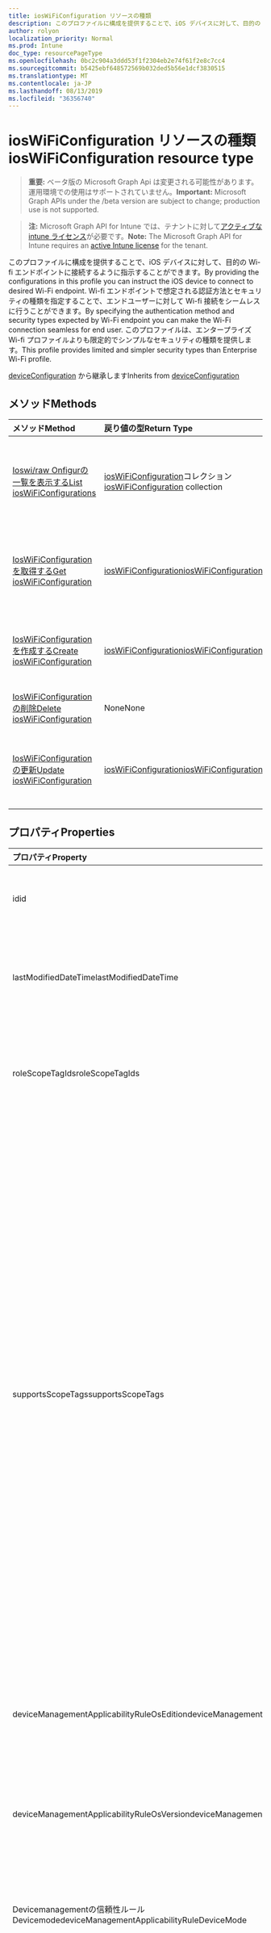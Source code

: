 ```yaml
---
title: iosWiFiConfiguration リソースの種類
description: このプロファイルに構成を提供することで、iOS デバイスに対して、目的の Wi-fi エンドポイントに接続するように指示することができます。 Wi-fi エンドポイントで想定される認証方法とセキュリティの種類を指定することで、エンドユーザーに対して Wi-fi 接続をシームレスに行うことができます。 このプロファイルは、エンタープライズ Wi-fi プロファイルよりも限定的でシンプルなセキュリティの種類を提供します。
author: rolyon
localization_priority: Normal
ms.prod: Intune
doc_type: resourcePageType
ms.openlocfilehash: 0bc2c904a3ddd53f1f2304eb2e74f61f2e8c7cc4
ms.sourcegitcommit: b5425ebf648572569b032ded5b56e1dcf3830515
ms.translationtype: MT
ms.contentlocale: ja-JP
ms.lasthandoff: 08/13/2019
ms.locfileid: "36356740"
---
```

# <a name="ioswificonfiguration-resource-type"></a><span data-ttu-id="7da09-105">iosWiFiConfiguration リソースの種類</span><span class="sxs-lookup"><span data-stu-id="7da09-105">iosWiFiConfiguration resource type</span></span>

> <span data-ttu-id="7da09-106">**重要:** ベータ版の Microsoft Graph Api は変更される可能性があります。運用環境での使用はサポートされていません。</span><span class="sxs-lookup"><span data-stu-id="7da09-106">**Important:** Microsoft Graph APIs under the /beta version are subject to change; production use is not supported.</span></span>

> <span data-ttu-id="7da09-107">**注:** Microsoft Graph API for Intune では、テナントに対して[アクティブな intune ライセンス](https://go.microsoft.com/fwlink/?linkid=839381)が必要です。</span><span class="sxs-lookup"><span data-stu-id="7da09-107">**Note:** The Microsoft Graph API for Intune requires an [active Intune license](https://go.microsoft.com/fwlink/?linkid=839381) for the tenant.</span></span>

<span data-ttu-id="7da09-108">このプロファイルに構成を提供することで、iOS デバイスに対して、目的の Wi-fi エンドポイントに接続するように指示することができます。</span><span class="sxs-lookup"><span data-stu-id="7da09-108">By providing the configurations in this profile you can instruct the iOS device to connect to desired Wi-Fi endpoint.</span></span> <span data-ttu-id="7da09-109">Wi-fi エンドポイントで想定される認証方法とセキュリティの種類を指定することで、エンドユーザーに対して Wi-fi 接続をシームレスに行うことができます。</span><span class="sxs-lookup"><span data-stu-id="7da09-109">By specifying the authentication method and security types expected by Wi-Fi endpoint you can make the Wi-Fi connection seamless for end user.</span></span> <span data-ttu-id="7da09-110">このプロファイルは、エンタープライズ Wi-fi プロファイルよりも限定的でシンプルなセキュリティの種類を提供します。</span><span class="sxs-lookup"><span data-stu-id="7da09-110">This profile provides limited and simpler security types than Enterprise Wi-Fi profile.</span></span>


<span data-ttu-id="7da09-111">[deviceConfiguration](../resources/intune-deviceconfig-deviceconfiguration.md) から継承します</span><span class="sxs-lookup"><span data-stu-id="7da09-111">Inherits from [deviceConfiguration](../resources/intune-deviceconfig-deviceconfiguration.md)</span></span>

## <a name="methods"></a><span data-ttu-id="7da09-112">メソッド</span><span class="sxs-lookup"><span data-stu-id="7da09-112">Methods</span></span>
|<span data-ttu-id="7da09-113">メソッド</span><span class="sxs-lookup"><span data-stu-id="7da09-113">Method</span></span>|<span data-ttu-id="7da09-114">戻り値の型</span><span class="sxs-lookup"><span data-stu-id="7da09-114">Return Type</span></span>|<span data-ttu-id="7da09-115">説明</span><span class="sxs-lookup"><span data-stu-id="7da09-115">Description</span></span>|
|:---|:---|:---|
|[<span data-ttu-id="7da09-116">Ioswi/raw Onfigurの一覧を表示する</span><span class="sxs-lookup"><span data-stu-id="7da09-116">List iosWiFiConfigurations</span></span>](../api/intune-deviceconfig-ioswificonfiguration-list.md)|<span data-ttu-id="7da09-117">[iosWiFiConfiguration](../resources/intune-deviceconfig-ioswificonfiguration.md)コレクション</span><span class="sxs-lookup"><span data-stu-id="7da09-117">[iosWiFiConfiguration](../resources/intune-deviceconfig-ioswificonfiguration.md) collection</span></span>|<span data-ttu-id="7da09-118">[IosWiFiConfiguration](../resources/intune-deviceconfig-ioswificonfiguration.md)オブジェクトのプロパティとリレーションシップをリストします。</span><span class="sxs-lookup"><span data-stu-id="7da09-118">List properties and relationships of the [iosWiFiConfiguration](../resources/intune-deviceconfig-ioswificonfiguration.md) objects.</span></span>|
|[<span data-ttu-id="7da09-119">IosWiFiConfiguration を取得する</span><span class="sxs-lookup"><span data-stu-id="7da09-119">Get iosWiFiConfiguration</span></span>](../api/intune-deviceconfig-ioswificonfiguration-get.md)|[<span data-ttu-id="7da09-120">iosWiFiConfiguration</span><span class="sxs-lookup"><span data-stu-id="7da09-120">iosWiFiConfiguration</span></span>](../resources/intune-deviceconfig-ioswificonfiguration.md)|<span data-ttu-id="7da09-121">[IosWiFiConfiguration](../resources/intune-deviceconfig-ioswificonfiguration.md)オブジェクトのプロパティとリレーションシップを読み取ります。</span><span class="sxs-lookup"><span data-stu-id="7da09-121">Read properties and relationships of the [iosWiFiConfiguration](../resources/intune-deviceconfig-ioswificonfiguration.md) object.</span></span>|
|[<span data-ttu-id="7da09-122">IosWiFiConfiguration を作成する</span><span class="sxs-lookup"><span data-stu-id="7da09-122">Create iosWiFiConfiguration</span></span>](../api/intune-deviceconfig-ioswificonfiguration-create.md)|[<span data-ttu-id="7da09-123">iosWiFiConfiguration</span><span class="sxs-lookup"><span data-stu-id="7da09-123">iosWiFiConfiguration</span></span>](../resources/intune-deviceconfig-ioswificonfiguration.md)|<span data-ttu-id="7da09-124">新しい[iosWiFiConfiguration](../resources/intune-deviceconfig-ioswificonfiguration.md)オブジェクトを作成します。</span><span class="sxs-lookup"><span data-stu-id="7da09-124">Create a new [iosWiFiConfiguration](../resources/intune-deviceconfig-ioswificonfiguration.md) object.</span></span>|
|[<span data-ttu-id="7da09-125">IosWiFiConfiguration の削除</span><span class="sxs-lookup"><span data-stu-id="7da09-125">Delete iosWiFiConfiguration</span></span>](../api/intune-deviceconfig-ioswificonfiguration-delete.md)|<span data-ttu-id="7da09-126">None</span><span class="sxs-lookup"><span data-stu-id="7da09-126">None</span></span>|<span data-ttu-id="7da09-127">[IosWiFiConfiguration](../resources/intune-deviceconfig-ioswificonfiguration.md)を削除します。</span><span class="sxs-lookup"><span data-stu-id="7da09-127">Deletes a [iosWiFiConfiguration](../resources/intune-deviceconfig-ioswificonfiguration.md).</span></span>|
|[<span data-ttu-id="7da09-128">IosWiFiConfiguration の更新</span><span class="sxs-lookup"><span data-stu-id="7da09-128">Update iosWiFiConfiguration</span></span>](../api/intune-deviceconfig-ioswificonfiguration-update.md)|[<span data-ttu-id="7da09-129">iosWiFiConfiguration</span><span class="sxs-lookup"><span data-stu-id="7da09-129">iosWiFiConfiguration</span></span>](../resources/intune-deviceconfig-ioswificonfiguration.md)|<span data-ttu-id="7da09-130">[IosWiFiConfiguration](../resources/intune-deviceconfig-ioswificonfiguration.md)オブジェクトのプロパティを更新します。</span><span class="sxs-lookup"><span data-stu-id="7da09-130">Update the properties of a [iosWiFiConfiguration](../resources/intune-deviceconfig-ioswificonfiguration.md) object.</span></span>|

## <a name="properties"></a><span data-ttu-id="7da09-131">プロパティ</span><span class="sxs-lookup"><span data-stu-id="7da09-131">Properties</span></span>
|<span data-ttu-id="7da09-132">プロパティ</span><span class="sxs-lookup"><span data-stu-id="7da09-132">Property</span></span>|<span data-ttu-id="7da09-133">型</span><span class="sxs-lookup"><span data-stu-id="7da09-133">Type</span></span>|<span data-ttu-id="7da09-134">説明</span><span class="sxs-lookup"><span data-stu-id="7da09-134">Description</span></span>|
|:---|:---|:---|
|<span data-ttu-id="7da09-135">id</span><span class="sxs-lookup"><span data-stu-id="7da09-135">id</span></span>|<span data-ttu-id="7da09-136">文字列</span><span class="sxs-lookup"><span data-stu-id="7da09-136">String</span></span>|<span data-ttu-id="7da09-137">エンティティのキー。</span><span class="sxs-lookup"><span data-stu-id="7da09-137">Key of the entity.</span></span> <span data-ttu-id="7da09-138">[deviceConfiguration](../resources/intune-deviceconfig-deviceconfiguration.md) から継承します</span><span class="sxs-lookup"><span data-stu-id="7da09-138">Inherited from [deviceConfiguration](../resources/intune-deviceconfig-deviceconfiguration.md)</span></span>|
|<span data-ttu-id="7da09-139">lastModifiedDateTime</span><span class="sxs-lookup"><span data-stu-id="7da09-139">lastModifiedDateTime</span></span>|<span data-ttu-id="7da09-140">DateTimeOffset</span><span class="sxs-lookup"><span data-stu-id="7da09-140">DateTimeOffset</span></span>|<span data-ttu-id="7da09-141">オブジェクトの最終更新の DateTime。</span><span class="sxs-lookup"><span data-stu-id="7da09-141">DateTime the object was last modified.</span></span> <span data-ttu-id="7da09-142">[deviceConfiguration](../resources/intune-deviceconfig-deviceconfiguration.md) から継承します</span><span class="sxs-lookup"><span data-stu-id="7da09-142">Inherited from [deviceConfiguration](../resources/intune-deviceconfig-deviceconfiguration.md)</span></span>|
|<span data-ttu-id="7da09-143">roleScopeTagIds</span><span class="sxs-lookup"><span data-stu-id="7da09-143">roleScopeTagIds</span></span>|<span data-ttu-id="7da09-144">文字列コレクション</span><span class="sxs-lookup"><span data-stu-id="7da09-144">String collection</span></span>|<span data-ttu-id="7da09-145">このエンティティインスタンスの範囲タグのリスト。</span><span class="sxs-lookup"><span data-stu-id="7da09-145">List of Scope Tags for this Entity instance.</span></span> <span data-ttu-id="7da09-146">[deviceConfiguration](../resources/intune-deviceconfig-deviceconfiguration.md) から継承します</span><span class="sxs-lookup"><span data-stu-id="7da09-146">Inherited from [deviceConfiguration](../resources/intune-deviceconfig-deviceconfiguration.md)</span></span>|
|<span data-ttu-id="7da09-147">supportsScopeTags</span><span class="sxs-lookup"><span data-stu-id="7da09-147">supportsScopeTags</span></span>|<span data-ttu-id="7da09-148">Boolean</span><span class="sxs-lookup"><span data-stu-id="7da09-148">Boolean</span></span>|<span data-ttu-id="7da09-149">基になるデバイス構成がスコープタグの割り当てをサポートしているかどうかを示します。</span><span class="sxs-lookup"><span data-stu-id="7da09-149">Indicates whether or not the underlying Device Configuration supports the assignment of scope tags.</span></span> <span data-ttu-id="7da09-150">この値が false である場合、ScopeTags プロパティへの割り当ては許可されません。エンティティは、スコープを持つユーザーには表示されません。</span><span class="sxs-lookup"><span data-stu-id="7da09-150">Assigning to the ScopeTags property is not allowed when this value is false and entities will not be visible to scoped users.</span></span> <span data-ttu-id="7da09-151">これは Silverlight で作成された従来のポリシーに対して実行され、Azure ポータルでポリシーを削除して再作成することによって解決できます。</span><span class="sxs-lookup"><span data-stu-id="7da09-151">This occurs for Legacy policies created in Silverlight and can be resolved by deleting and recreating the policy in the Azure Portal.</span></span> <span data-ttu-id="7da09-152">このプロパティに値を設定するには、 SetExtrusionDirection メソッドを適用します。</span><span class="sxs-lookup"><span data-stu-id="7da09-152">This property is read-only.</span></span> <span data-ttu-id="7da09-153">[deviceConfiguration](../resources/intune-deviceconfig-deviceconfiguration.md) から継承します</span><span class="sxs-lookup"><span data-stu-id="7da09-153">Inherited from [deviceConfiguration](../resources/intune-deviceconfig-deviceconfiguration.md)</span></span>|
|<span data-ttu-id="7da09-154">deviceManagementApplicabilityRuleOsEdition</span><span class="sxs-lookup"><span data-stu-id="7da09-154">deviceManagementApplicabilityRuleOsEdition</span></span>|[<span data-ttu-id="7da09-155">deviceManagementApplicabilityRuleOsEdition</span><span class="sxs-lookup"><span data-stu-id="7da09-155">deviceManagementApplicabilityRuleOsEdition</span></span>](../resources/intune-deviceconfig-devicemanagementapplicabilityruleosedition.md)|<span data-ttu-id="7da09-156">このポリシーの OS エディションの適用。</span><span class="sxs-lookup"><span data-stu-id="7da09-156">The OS edition applicability for this Policy.</span></span> <span data-ttu-id="7da09-157">[deviceConfiguration](../resources/intune-deviceconfig-deviceconfiguration.md) から継承します</span><span class="sxs-lookup"><span data-stu-id="7da09-157">Inherited from [deviceConfiguration](../resources/intune-deviceconfig-deviceconfiguration.md)</span></span>|
|<span data-ttu-id="7da09-158">deviceManagementApplicabilityRuleOsVersion</span><span class="sxs-lookup"><span data-stu-id="7da09-158">deviceManagementApplicabilityRuleOsVersion</span></span>|[<span data-ttu-id="7da09-159">deviceManagementApplicabilityRuleOsVersion</span><span class="sxs-lookup"><span data-stu-id="7da09-159">deviceManagementApplicabilityRuleOsVersion</span></span>](../resources/intune-deviceconfig-devicemanagementapplicabilityruleosversion.md)|<span data-ttu-id="7da09-160">このポリシーの OS バージョン適用ルール。</span><span class="sxs-lookup"><span data-stu-id="7da09-160">The OS version applicability rule for this Policy.</span></span> <span data-ttu-id="7da09-161">[deviceConfiguration](../resources/intune-deviceconfig-deviceconfiguration.md) から継承します</span><span class="sxs-lookup"><span data-stu-id="7da09-161">Inherited from [deviceConfiguration](../resources/intune-deviceconfig-deviceconfiguration.md)</span></span>|
|<span data-ttu-id="7da09-162">Devicemanagementの信頼性ルール Devicemode</span><span class="sxs-lookup"><span data-stu-id="7da09-162">deviceManagementApplicabilityRuleDeviceMode</span></span>|[<span data-ttu-id="7da09-163">Devicemanagementの信頼性ルール Devicemode</span><span class="sxs-lookup"><span data-stu-id="7da09-163">deviceManagementApplicabilityRuleDeviceMode</span></span>](../resources/intune-deviceconfig-devicemanagementapplicabilityruledevicemode.md)|<span data-ttu-id="7da09-164">このポリシーのデバイスモード適用ルール。</span><span class="sxs-lookup"><span data-stu-id="7da09-164">The device mode applicability rule for this Policy.</span></span> <span data-ttu-id="7da09-165">[deviceConfiguration](../resources/intune-deviceconfig-deviceconfiguration.md) から継承します</span><span class="sxs-lookup"><span data-stu-id="7da09-165">Inherited from [deviceConfiguration](../resources/intune-deviceconfig-deviceconfiguration.md)</span></span>|
|<span data-ttu-id="7da09-166">createdDateTime</span><span class="sxs-lookup"><span data-stu-id="7da09-166">createdDateTime</span></span>|<span data-ttu-id="7da09-167">DateTimeOffset</span><span class="sxs-lookup"><span data-stu-id="7da09-167">DateTimeOffset</span></span>|<span data-ttu-id="7da09-168">オブジェクトが作成された DateTime。</span><span class="sxs-lookup"><span data-stu-id="7da09-168">DateTime the object was created.</span></span> <span data-ttu-id="7da09-169">[deviceConfiguration](../resources/intune-deviceconfig-deviceconfiguration.md) から継承します</span><span class="sxs-lookup"><span data-stu-id="7da09-169">Inherited from [deviceConfiguration](../resources/intune-deviceconfig-deviceconfiguration.md)</span></span>|
|<span data-ttu-id="7da09-170">description</span><span class="sxs-lookup"><span data-stu-id="7da09-170">description</span></span>|<span data-ttu-id="7da09-171">String</span><span class="sxs-lookup"><span data-stu-id="7da09-171">String</span></span>|<span data-ttu-id="7da09-172">管理者が指定した、デバイス構成についての説明。</span><span class="sxs-lookup"><span data-stu-id="7da09-172">Admin provided description of the Device Configuration.</span></span> <span data-ttu-id="7da09-173">[deviceConfiguration](../resources/intune-deviceconfig-deviceconfiguration.md) から継承します</span><span class="sxs-lookup"><span data-stu-id="7da09-173">Inherited from [deviceConfiguration](../resources/intune-deviceconfig-deviceconfiguration.md)</span></span>|
|<span data-ttu-id="7da09-174">displayName</span><span class="sxs-lookup"><span data-stu-id="7da09-174">displayName</span></span>|<span data-ttu-id="7da09-175">String</span><span class="sxs-lookup"><span data-stu-id="7da09-175">String</span></span>|<span data-ttu-id="7da09-176">管理者が指定した、デバイス構成の名前。</span><span class="sxs-lookup"><span data-stu-id="7da09-176">Admin provided name of the device configuration.</span></span> <span data-ttu-id="7da09-177">[deviceConfiguration](../resources/intune-deviceconfig-deviceconfiguration.md) から継承します</span><span class="sxs-lookup"><span data-stu-id="7da09-177">Inherited from [deviceConfiguration](../resources/intune-deviceconfig-deviceconfiguration.md)</span></span>|
|<span data-ttu-id="7da09-178">version</span><span class="sxs-lookup"><span data-stu-id="7da09-178">version</span></span>|<span data-ttu-id="7da09-179">Int32</span><span class="sxs-lookup"><span data-stu-id="7da09-179">Int32</span></span>|<span data-ttu-id="7da09-180">デバイス構成のバージョン。</span><span class="sxs-lookup"><span data-stu-id="7da09-180">Version of the device configuration.</span></span> <span data-ttu-id="7da09-181">[deviceConfiguration](../resources/intune-deviceconfig-deviceconfiguration.md) から継承します</span><span class="sxs-lookup"><span data-stu-id="7da09-181">Inherited from [deviceConfiguration](../resources/intune-deviceconfig-deviceconfiguration.md)</span></span>|
|<span data-ttu-id="7da09-182">networkName</span><span class="sxs-lookup"><span data-stu-id="7da09-182">networkName</span></span>|<span data-ttu-id="7da09-183">String</span><span class="sxs-lookup"><span data-stu-id="7da09-183">String</span></span>|<span data-ttu-id="7da09-184">ネットワーク名</span><span class="sxs-lookup"><span data-stu-id="7da09-184">Network Name</span></span>|
|<span data-ttu-id="7da09-185">ssid</span><span class="sxs-lookup"><span data-stu-id="7da09-185">ssid</span></span>|<span data-ttu-id="7da09-186">String</span><span class="sxs-lookup"><span data-stu-id="7da09-186">String</span></span>|<span data-ttu-id="7da09-187">これは、すべてのデバイスにブロードキャストされている Wi-fi ネットワークの名前です。</span><span class="sxs-lookup"><span data-stu-id="7da09-187">This is the name of the Wi-Fi network that is broadcast to all devices.</span></span>|
|<span data-ttu-id="7da09-188">connectAutomatically に</span><span class="sxs-lookup"><span data-stu-id="7da09-188">connectAutomatically</span></span>|<span data-ttu-id="7da09-189">Boolean</span><span class="sxs-lookup"><span data-stu-id="7da09-189">Boolean</span></span>|<span data-ttu-id="7da09-190">このネットワークが範囲内にあるときに自動的に接続します。</span><span class="sxs-lookup"><span data-stu-id="7da09-190">Connect automatically when this network is in range.</span></span> <span data-ttu-id="7da09-191">この値を true に設定すると、ユーザープロンプトがスキップされ、デバイスが Wi-fi ネットワークに自動的に接続されます。</span><span class="sxs-lookup"><span data-stu-id="7da09-191">Setting this to true will skip the user prompt and automatically connect the device to Wi-Fi network.</span></span>|
|<span data-ttu-id="7da09-192">connectWhenNetworkNameIsHidden</span><span class="sxs-lookup"><span data-stu-id="7da09-192">connectWhenNetworkNameIsHidden</span></span>|<span data-ttu-id="7da09-193">Boolean</span><span class="sxs-lookup"><span data-stu-id="7da09-193">Boolean</span></span>|<span data-ttu-id="7da09-194">ネットワークが名前 (SSID) をブロードキャストしていない場合に接続します。</span><span class="sxs-lookup"><span data-stu-id="7da09-194">Connect when the network is not broadcasting its name (SSID).</span></span> <span data-ttu-id="7da09-195">このプロファイルが true に設定されている場合、デバイスは、その SSID をすべてのデバイスにブロードキャストしないネットワークに強制的に接続します。</span><span class="sxs-lookup"><span data-stu-id="7da09-195">When set to true, this profile forces the device to connect to a network that doesn't broadcast its SSID to all devices.</span></span>|
|<span data-ttu-id="7da09-196">wiFiSecurityType</span><span class="sxs-lookup"><span data-stu-id="7da09-196">wiFiSecurityType</span></span>|[<span data-ttu-id="7da09-197">wiFiSecurityType</span><span class="sxs-lookup"><span data-stu-id="7da09-197">wiFiSecurityType</span></span>](../resources/intune-deviceconfig-wifisecuritytype.md)|<span data-ttu-id="7da09-198">Wi-fi エンドポイントで EAP ベースのセキュリティの種類を使用するかどうかを示します。</span><span class="sxs-lookup"><span data-stu-id="7da09-198">Indicates whether Wi-Fi endpoint uses an EAP based security type.</span></span> <span data-ttu-id="7da09-199">使用可能な値: `open`、`wpaPersonal`、`wpaEnterprise`、`wep`、`wpa2Personal`、`wpa2Enterprise`。</span><span class="sxs-lookup"><span data-stu-id="7da09-199">Possible values are: `open`, `wpaPersonal`, `wpaEnterprise`, `wep`, `wpa2Personal`, `wpa2Enterprise`.</span></span>|
|<span data-ttu-id="7da09-200">proxySettings</span><span class="sxs-lookup"><span data-stu-id="7da09-200">proxySettings</span></span>|[<span data-ttu-id="7da09-201">wiFiProxySetting</span><span class="sxs-lookup"><span data-stu-id="7da09-201">wiFiProxySetting</span></span>](../resources/intune-deviceconfig-wifiproxysetting.md)|<span data-ttu-id="7da09-202">この Wi-fi 接続のプロキシの種類。</span><span class="sxs-lookup"><span data-stu-id="7da09-202">Proxy Type for this Wi-Fi connection.</span></span> <span data-ttu-id="7da09-203">可能な値は、`none`、`manual`、`automatic` です。</span><span class="sxs-lookup"><span data-stu-id="7da09-203">Possible values are: `none`, `manual`, `automatic`.</span></span>|
|<span data-ttu-id="7da09-204">proxyManualAddress</span><span class="sxs-lookup"><span data-stu-id="7da09-204">proxyManualAddress</span></span>|<span data-ttu-id="7da09-205">String</span><span class="sxs-lookup"><span data-stu-id="7da09-205">String</span></span>|<span data-ttu-id="7da09-206">手動構成が選択されている場合のプロキシサーバーの IP アドレスまたは DNS ホスト名。</span><span class="sxs-lookup"><span data-stu-id="7da09-206">IP Address or DNS hostname of the proxy server when manual configuration is selected.</span></span>|
|<span data-ttu-id="7da09-207">proxyManualPort</span><span class="sxs-lookup"><span data-stu-id="7da09-207">proxyManualPort</span></span>|<span data-ttu-id="7da09-208">Int32</span><span class="sxs-lookup"><span data-stu-id="7da09-208">Int32</span></span>|<span data-ttu-id="7da09-209">手動構成が選択されている場合のプロキシサーバーのポート。</span><span class="sxs-lookup"><span data-stu-id="7da09-209">Port of the proxy server when manual configuration is selected.</span></span>|
|<span data-ttu-id="7da09-210">proxyAutomaticConfigurationUrl</span><span class="sxs-lookup"><span data-stu-id="7da09-210">proxyAutomaticConfigurationUrl</span></span>|<span data-ttu-id="7da09-211">String</span><span class="sxs-lookup"><span data-stu-id="7da09-211">String</span></span>|<span data-ttu-id="7da09-212">自動構成が選択されている場合のプロキシサーバーの自動構成スクリプトの URL。</span><span class="sxs-lookup"><span data-stu-id="7da09-212">URL of the proxy server automatic configuration script when automatic configuration is selected.</span></span> <span data-ttu-id="7da09-213">この URL は、通常、PAC (プロキシ自動構成) ファイルの場所です。</span><span class="sxs-lookup"><span data-stu-id="7da09-213">This URL is typically the location of PAC (Proxy Auto Configuration) file.</span></span>|
|<span data-ttu-id="7da09-214">preSharedKey</span><span class="sxs-lookup"><span data-stu-id="7da09-214">preSharedKey</span></span>|<span data-ttu-id="7da09-215">String</span><span class="sxs-lookup"><span data-stu-id="7da09-215">String</span></span>|<span data-ttu-id="7da09-216">これは、WPA 個人用 Wi-fi ネットワークの事前共有キーです。</span><span class="sxs-lookup"><span data-stu-id="7da09-216">This is the pre-shared key for WPA Personal Wi-Fi network.</span></span>|

## <a name="relationships"></a><span data-ttu-id="7da09-217">リレーションシップ</span><span class="sxs-lookup"><span data-stu-id="7da09-217">Relationships</span></span>
|<span data-ttu-id="7da09-218">リレーションシップ</span><span class="sxs-lookup"><span data-stu-id="7da09-218">Relationship</span></span>|<span data-ttu-id="7da09-219">型</span><span class="sxs-lookup"><span data-stu-id="7da09-219">Type</span></span>|<span data-ttu-id="7da09-220">説明</span><span class="sxs-lookup"><span data-stu-id="7da09-220">Description</span></span>|
|:---|:---|:---|
|<span data-ttu-id="7da09-221">groupAssignments</span><span class="sxs-lookup"><span data-stu-id="7da09-221">groupAssignments</span></span>|<span data-ttu-id="7da09-222">[deviceConfigurationGroupAssignment](../resources/intune-deviceconfig-deviceconfigurationgroupassignment.md)コレクション</span><span class="sxs-lookup"><span data-stu-id="7da09-222">[deviceConfigurationGroupAssignment](../resources/intune-deviceconfig-deviceconfigurationgroupassignment.md) collection</span></span>|<span data-ttu-id="7da09-223">デバイスの構成プロファイルのグループ割り当てのリストです。</span><span class="sxs-lookup"><span data-stu-id="7da09-223">The list of group assignments for the device configuration profile.</span></span> <span data-ttu-id="7da09-224">[deviceConfiguration](../resources/intune-deviceconfig-deviceconfiguration.md) から継承します</span><span class="sxs-lookup"><span data-stu-id="7da09-224">Inherited from [deviceConfiguration](../resources/intune-deviceconfig-deviceconfiguration.md)</span></span>|
|<span data-ttu-id="7da09-225">assignments</span><span class="sxs-lookup"><span data-stu-id="7da09-225">assignments</span></span>|<span data-ttu-id="7da09-226">[deviceConfigurationAssignment](../resources/intune-deviceconfig-deviceconfigurationassignment.md) コレクション</span><span class="sxs-lookup"><span data-stu-id="7da09-226">[deviceConfigurationAssignment](../resources/intune-deviceconfig-deviceconfigurationassignment.md) collection</span></span>|<span data-ttu-id="7da09-227">デバイスの構成プロファイルの割り当てのリスト。</span><span class="sxs-lookup"><span data-stu-id="7da09-227">The list of assignments for the device configuration profile.</span></span> <span data-ttu-id="7da09-228">[deviceConfiguration](../resources/intune-deviceconfig-deviceconfiguration.md) から継承します</span><span class="sxs-lookup"><span data-stu-id="7da09-228">Inherited from [deviceConfiguration](../resources/intune-deviceconfig-deviceconfiguration.md)</span></span>|
|<span data-ttu-id="7da09-229">deviceStatuses</span><span class="sxs-lookup"><span data-stu-id="7da09-229">deviceStatuses</span></span>|<span data-ttu-id="7da09-230">[deviceConfigurationDeviceStatus](../resources/intune-deviceconfig-deviceconfigurationdevicestatus.md) コレクション</span><span class="sxs-lookup"><span data-stu-id="7da09-230">[deviceConfigurationDeviceStatus](../resources/intune-deviceconfig-deviceconfigurationdevicestatus.md) collection</span></span>|<span data-ttu-id="7da09-231">デバイスごとのデバイス構成のインストール状況。</span><span class="sxs-lookup"><span data-stu-id="7da09-231">Device configuration installation status by device.</span></span> <span data-ttu-id="7da09-232">[deviceConfiguration](../resources/intune-deviceconfig-deviceconfiguration.md) から継承します</span><span class="sxs-lookup"><span data-stu-id="7da09-232">Inherited from [deviceConfiguration](../resources/intune-deviceconfig-deviceconfiguration.md)</span></span>|
|<span data-ttu-id="7da09-233">userStatuses</span><span class="sxs-lookup"><span data-stu-id="7da09-233">userStatuses</span></span>|<span data-ttu-id="7da09-234">[deviceConfigurationUserStatus](../resources/intune-deviceconfig-deviceconfigurationuserstatus.md) コレクション</span><span class="sxs-lookup"><span data-stu-id="7da09-234">[deviceConfigurationUserStatus](../resources/intune-deviceconfig-deviceconfigurationuserstatus.md) collection</span></span>|<span data-ttu-id="7da09-235">ユーザーごとのデバイス構成のインストール状態。</span><span class="sxs-lookup"><span data-stu-id="7da09-235">Device configuration installation status by user.</span></span> <span data-ttu-id="7da09-236">[deviceConfiguration](../resources/intune-deviceconfig-deviceconfiguration.md) から継承します</span><span class="sxs-lookup"><span data-stu-id="7da09-236">Inherited from [deviceConfiguration](../resources/intune-deviceconfig-deviceconfiguration.md)</span></span>|
|<span data-ttu-id="7da09-237">deviceStatusOverview</span><span class="sxs-lookup"><span data-stu-id="7da09-237">deviceStatusOverview</span></span>|[<span data-ttu-id="7da09-238">deviceConfigurationDeviceOverview</span><span class="sxs-lookup"><span data-stu-id="7da09-238">deviceConfigurationDeviceOverview</span></span>](../resources/intune-deviceconfig-deviceconfigurationdeviceoverview.md)|<span data-ttu-id="7da09-239">デバイス構成のデバイス状態の概要 ([deviceConfiguration](../resources/intune-deviceconfig-deviceconfiguration.md) から継承)</span><span class="sxs-lookup"><span data-stu-id="7da09-239">Device Configuration devices status overview Inherited from [deviceConfiguration](../resources/intune-deviceconfig-deviceconfiguration.md)</span></span>|
|<span data-ttu-id="7da09-240">userStatusOverview</span><span class="sxs-lookup"><span data-stu-id="7da09-240">userStatusOverview</span></span>|[<span data-ttu-id="7da09-241">deviceConfigurationUserOverview</span><span class="sxs-lookup"><span data-stu-id="7da09-241">deviceConfigurationUserOverview</span></span>](../resources/intune-deviceconfig-deviceconfigurationuseroverview.md)|<span data-ttu-id="7da09-242">デバイス構成のユーザー状態の概要 ([deviceConfiguration](../resources/intune-deviceconfig-deviceconfiguration.md) から継承)</span><span class="sxs-lookup"><span data-stu-id="7da09-242">Device Configuration users status overview Inherited from [deviceConfiguration](../resources/intune-deviceconfig-deviceconfiguration.md)</span></span>|
|<span data-ttu-id="7da09-243">deviceSettingStateSummaries</span><span class="sxs-lookup"><span data-stu-id="7da09-243">deviceSettingStateSummaries</span></span>|<span data-ttu-id="7da09-244">[settingStateDeviceSummary](../resources/intune-deviceconfig-settingstatedevicesummary.md) コレクション</span><span class="sxs-lookup"><span data-stu-id="7da09-244">[settingStateDeviceSummary](../resources/intune-deviceconfig-settingstatedevicesummary.md) collection</span></span>|<span data-ttu-id="7da09-245">デバイス構成設定状態のデバイスの要約 ([deviceConfiguration](../resources/intune-deviceconfig-deviceconfiguration.md) から継承)</span><span class="sxs-lookup"><span data-stu-id="7da09-245">Device Configuration Setting State Device Summary Inherited from [deviceConfiguration](../resources/intune-deviceconfig-deviceconfiguration.md)</span></span>|

## <a name="json-representation"></a><span data-ttu-id="7da09-246">JSON 表記</span><span class="sxs-lookup"><span data-stu-id="7da09-246">JSON Representation</span></span>
<span data-ttu-id="7da09-247">以下は、リソースの JSON 表記です。</span><span class="sxs-lookup"><span data-stu-id="7da09-247">Here is a JSON representation of the resource.</span></span>
<!-- {
  "blockType": "resource",
  "keyProperty": "id",
  "@odata.type": "microsoft.graph.iosWiFiConfiguration"
}
-->
``` json
{
  "@odata.type": "#microsoft.graph.iosWiFiConfiguration",
  "id": "String (identifier)",
  "lastModifiedDateTime": "String (timestamp)",
  "roleScopeTagIds": [
    "String"
  ],
  "supportsScopeTags": true,
  "deviceManagementApplicabilityRuleOsEdition": {
    "@odata.type": "microsoft.graph.deviceManagementApplicabilityRuleOsEdition",
    "osEditionTypes": [
      "String"
    ],
    "name": "String",
    "ruleType": "String"
  },
  "deviceManagementApplicabilityRuleOsVersion": {
    "@odata.type": "microsoft.graph.deviceManagementApplicabilityRuleOsVersion",
    "minOSVersion": "String",
    "maxOSVersion": "String",
    "name": "String",
    "ruleType": "String"
  },
  "deviceManagementApplicabilityRuleDeviceMode": {
    "@odata.type": "microsoft.graph.deviceManagementApplicabilityRuleDeviceMode",
    "deviceMode": "String",
    "name": "String",
    "ruleType": "String"
  },
  "createdDateTime": "String (timestamp)",
  "description": "String",
  "displayName": "String",
  "version": 1024,
  "networkName": "String",
  "ssid": "String",
  "connectAutomatically": true,
  "connectWhenNetworkNameIsHidden": true,
  "wiFiSecurityType": "String",
  "proxySettings": "String",
  "proxyManualAddress": "String",
  "proxyManualPort": 1024,
  "proxyAutomaticConfigurationUrl": "String",
  "preSharedKey": "String"
}
```



